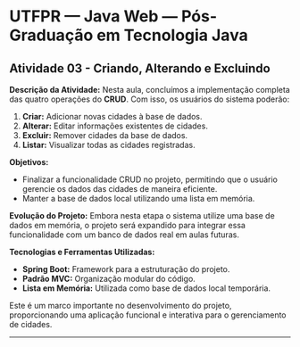 # UTFPR — Java Web — Pós-Graduação em Tecnologia Java

## Atividade 03 - Criando, Alterando e Excluindo

**Descrição da Atividade:**
Nesta aula, concluímos a implementação completa das quatro operações do **CRUD**. Com isso, os usuários do sistema poderão:

1. **Criar:** Adicionar novas cidades à base de dados.
2. **Alterar:** Editar informações existentes de cidades.
3. **Excluir:** Remover cidades da base de dados.
4. **Listar:** Visualizar todas as cidades registradas.

**Objetivos:**
- Finalizar a funcionalidade CRUD no projeto, permitindo que o usuário gerencie os dados das cidades de maneira eficiente.
- Manter a base de dados local utilizando uma lista em memória.

**Evolução do Projeto:**
Embora nesta etapa o sistema utilize uma base de dados em memória, o projeto será expandido para integrar essa funcionalidade com um banco de dados real em aulas futuras.

**Tecnologias e Ferramentas Utilizadas:**
- **Spring Boot:** Framework para a estruturação do projeto.
- **Padrão MVC:** Organização modular do código.
- **Lista em Memória:** Utilizada como base de dados local temporária.

Este é um marco importante no desenvolvimento do projeto, proporcionando uma aplicação funcional e interativa para o gerenciamento de cidades.

---
